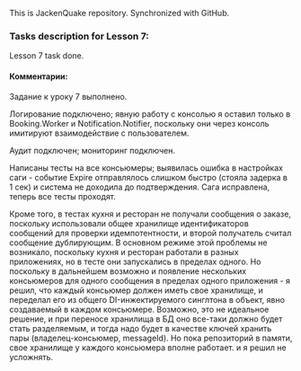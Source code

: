 This is JackenQuake repository.
Synchronized with GitHub.

### Tasks description for Lesson 7:

Lesson 7 task done.

#### Комментарии:

Задание к уроку 7 выполнено.

Логирование подключено; явную работу с консолью я оставил только в Booking.Worker и Notification.Notifier, поскольку они через консоль имитируют взаимодействие с пользователем.

Аудит подключен; мониторинг подключен.

Написаны тесты на все консьюмеры; выявилась ошибка в настройках саги - событие Expire отправлялось слишком быстро (стояла задерка в 1 сек) и система не доходила до подтверждения. Сага исправлена, теперь все тесты проходят.

Кроме того, в тестах кухня и ресторан не получали сообщения о заказе, поскольку использовали общее хранилище идентификаторов сообщений для проверки идемпотентности, и второй получатель считал сообщение дублирующим. В основном режиме этой проблемы не возникало, поскольку кухня и ресторан работали в разных приложениях, но в тесте они запускались в пределах одного. Но поскольку в дальнейшем возможно и появление нескольких консьюмеров для одного сообщения в пределах одного приложения - я решил, что каждый консьюмер должен иметь свое хранилище, и переделал его из общего DI-инжектируемого синглтона в объект, явно создаваемый в каждом консьюмере. Возможно, это не идеальное решение, и при переносе хранилища в БД оно все-таки должно будет стать разделяемым, и тогда надо будет в качестве ключей хранить пары (владелец-консьюмер, messageId). Но пока репозиторий в памяти, свое хранилище у каждого консьюмера вполне работает. и я решил не усложнять.